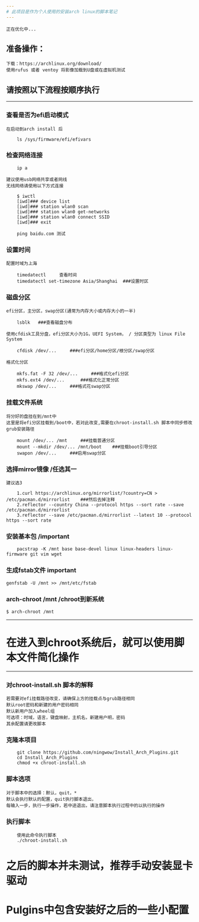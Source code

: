 ```yaml
---
# 此项目是作为个人使用的安装arch linux的脚本笔记
---
```

    正在优化中...
## 准备操作：
    下载：https://archlinux.org/download/
    使用rufus 或者 ventoy 将影像加载到U盘或在虚拟机测试

## 请按照以下流程按顺序执行
---
### 查看是否为efi启动模式
    在启动到arch install 后
```shell
    ls /sys/firmware/efi/efivars
```
### 检查网络连接
```shell
    ip a
```
    建议使用usb网络共享或者网线
    无线网络请使用以下方式连接
```shell
    $ iwctl
    [iwd]### device list
    [iwd]### station wlan0 scan
    [iwd]### station wlan0 get-networks
    [iwd]### station wlan0 connect SSID
    [iwd]### exit

    ping baidu.com 测试
```

### 设置时间
    配置时域为上海
```shell
    timedatectl     查看时间
    timedatectl set-timezone Asia/Shanghai  ###设置时区
```
### 磁盘分区
    efi分区，主分区，swap分区(通常为内存大小或内存大小的一半)
```shell
    lsblk   ###查看磁盘分布
```
    使用cfdisk工具分盘，efi分区大小为1G，UEFI System， / 分区类型为 linux File System
```shell
    cfdisk /dev/...     ###efi分区/home分区/根分区/swap分区
```
    格式化分区
```shell
    mkfs.fat -F 32 /dev/...     ###格式化efi分区
    mkfs.ext4 /dev/...      ###格式化正常分区
    mkswap /dev/...     ###格式花swap分区
```
### 挂载文件系统
    将分好的盘挂在到/mnt中
    这里是将efi分区挂载到/boot中，若对此改变,需要在chroot-install.sh 脚本中同步修改grub安装路径
```shell
    mount /dev/... /mnt     ###挂载普通分区
    mount --mkdir /dev/... /mnt/boot    ###挂载boot引导分区
    swapon /dev/...     ###启用swap分区
```
### 选择mirror镜像    /任选其一
    建议选3
```shell
    1.curl https://archlinux.org/mirrorlist/?country=CN > /etc/pacman.d/mirrorlist    ###然后去掉注释
    2.reflector --country China --protocol https --sort rate --save /etc/pacman.d/mirrorlist
    3.reflector --save /etc/pacman.d/mirrorlist --latest 10 --protocol https --sort rate 
```
### 安装基本包    /important
```shell
    pacstrap -K /mnt base base-devel linux linux-headers linux-firmware git vim wget
```
### 生成fstab文件     important
    genfstab -U /mnt >> /mnt/etc/fstab

### arch-chroot /mnt      /chroot到新系统
    $ arch-chroot /mnt
---
# 在进入到chroot系统后，就可以使用脚本文件简化操作
---
### 对chroot-install.sh 脚本的解释
    若需要对efi挂载路径改变，请确保上方的挂载点与grub路径相同
    默认root密码和新建的用户密码相同
    默认新用户加入wheel组
    可选项：时域，语言，键盘映射，主机名，新建用户明，密码
    其余配置请更改脚本
### 克隆本项目
```shell
    git clone https://github.com/ningwow/Install_Arch_Plugins.git
    cd Install_Arch_Plugins
    chmod +x chroot-install.sh
```
### 脚本选项
    对于脚本中的选择：默认，quit，*
    默认会执行默认的配置，quit执行脚本退出，
    每输入一步，执行一步操作，若中途退出，请注意脚本执行过程中的以执行的操作
### 执行脚本
```shell
    使用此命令执行脚本
    ./chroot-install.sh
```
# 之后的脚本并未测试，推荐手动安装显卡驱动
# Pulgins中包含安装好之后的一些小配置
